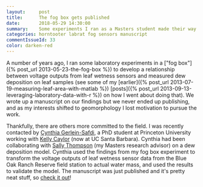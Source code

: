 ```yaml
---
layout:     post
title:      The fog box gets published
date:       2018-05-29 14:30:00
summary:    Some experiments I ran as a Masters student made their way into the literature. 
categories: horntooter labrat fog sensors manuscript
commentIssueId: 33
color: darken-red
---
```


A number of years ago, I ran some laboratory experiments in a
["fog box"]({% post_url 2013-05-23-the-fog-box %}) to 
develop a relationship
between voltage outputs from leaf wetness sensors and measured 
dew deposition on leaf samples (see some of my 
[earlier]({% post_url 2013-07-19-measuring-leaf-area-with-matlab %}) 
[posts]({% post_url 2013-09-13-leveraging-laboratory-data-with-r %}) 
on how I went about doing that). We wrote up a manuscript on our findings 
but we never ended up publishing, and as my interests shifted to 
geomorphology I lost motivation to pursue the work.

Thankfully, there are others more committed to the field. I was recently
contacted by 
[Cynthia Gerlein-Safdi](https://www.linkedin.com/in/cynthia-gerlein-safdi-a13b6a9a/), a 
PhD student at Princeton University working with 
[Kelly Caylor](https://www.linkedin.com/in/kellycaylor/)
(now at UC Santa Barbara). Cynthia had been collaborating with 
[Sally Thompson](https://www.linkedin.com/in/sally-thompson-686641123) 
(my Masters research advisor) on a dew deposition model. 
Cynthia used the findings from my fog box experiment 
to transform the voltage outputs of leaf wetness sensor data from 
the Blue Oak Ranch Reserve field station to actual water mass,
and used the results to validate the model. 
The manuscript was just published and it's pretty neat stuff, 
so [check it out](https://authors.elsevier.com/c/1X7PtcFXJOkNl)! 
